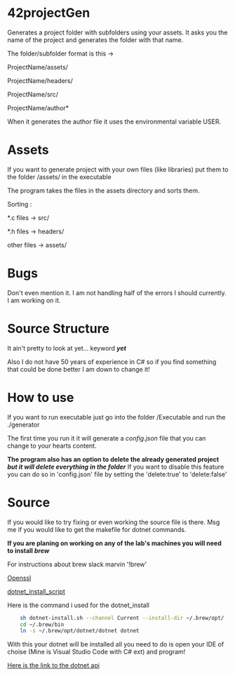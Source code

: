 # 42projectGen
Generates a project folder with subfolders using your assets. 
It asks you the name of the project and generates the folder with that name.

The folder/subfolder format is this ->

ProjectName/assets/

ProjectName/headers/

ProjectName/src/

ProjectName/author*

When it generates the author file it uses the environmental variable USER.

# Assets

If you want to generate project with your own files (like libraries) put them to the folder /assets/ in the executable

The program takes the files in the assets directory and sorts them.

Sorting :

*.c files -> src/

*.h files -> headers/

other files -> assets/

# Bugs

Don't even mention it. I am not handling half of the errors I should currently. I am working on it.

# Source Structure
It ain't pretty to look at yet... keyword **_yet_**

Also I do not have 50 years of experience in C# so if you find something that could be done better I am down to change it!

# How to use

If you want to run executable just go into the folder /Executable and run the ./generator

The first time you run it it will generate a _config.json_ file that you can change to your hearts content.

**The program also has an option to delete the already generated project _but it will delete everything in the folder_**
If you want to disable this feature you can do so in 'config.json' file by setting the 'delete:true' to 'delete:false'

# Source

If you would like to try fixing or even working the source file is there. Msg me if you would like to get the makefile for dotnet commands.

**If you are planing on working on any of the lab's machines you will need to install _brew_**

For instructions about brew slack marvin '!brew'

[Openssl](http://brewformulas.org/Openssl)

[dotnet_install_script](https://dot.net/v1/dotnet-install.sh)

Here is the command i used for the dotnet_install

```sh
    sh dotnet-install.sh --channel Current --install-dir ~/.brew/opt/
	cd ~/.brew/bin
	ln -s ~/.brew/opt/dotnet/dotnet dotnet
```

With this your dotnet will be installed all you need to do is open your IDE of choise (Mine is Visual Studio Code with C# ext) and program!

[Here is the link to the dotnet api](https://docs.microsoft.com/en-us/dotnet/core/tools/dotnet?tabs=netcore21)